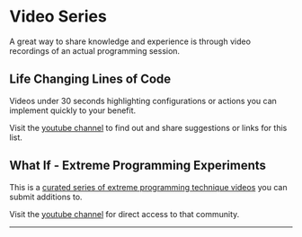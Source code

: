 # Video Series

A great way to share knowledge and experience is through video recordings of an
actual programming session.

## Life Changing Lines of Code

Videos under 30 seconds highlighting configurations or actions you can
implement quickly to your benefit.

Visit the [youtube channel](https://www.youtube.com/channel/UCXWGbgkDLVcSkpZeJsD2aWQ)
to find out and share suggestions or links for this list.

## What If - Extreme Programming Experiments

This is a [curated series of extreme programming technique videos][1] you can submit additions to.

Visit the [youtube channel](https://www.youtube.com/channel/UCbObifuqh2tvqQotlr8Lb9g)
for direct access to that community.

---

[1]: /Guides/Video%20Series/What%20If
